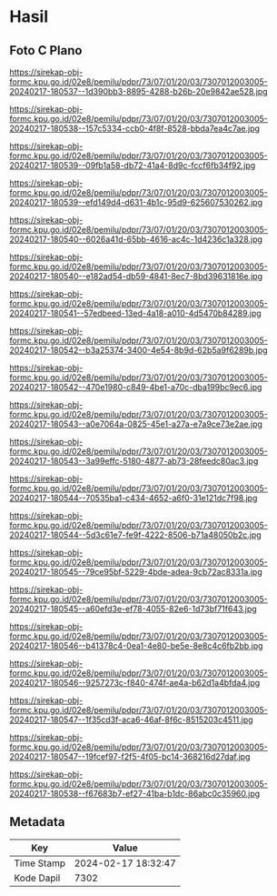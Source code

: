 # Hasil

## Foto C Plano

https://sirekap-obj-formc.kpu.go.id/02e8/pemilu/pdpr/73/07/01/20/03/7307012003005-20240217-180537--1d390bb3-8895-4288-b26b-20e9842ae528.jpg

https://sirekap-obj-formc.kpu.go.id/02e8/pemilu/pdpr/73/07/01/20/03/7307012003005-20240217-180538--157c5334-ccb0-4f8f-8528-bbda7ea4c7ae.jpg

https://sirekap-obj-formc.kpu.go.id/02e8/pemilu/pdpr/73/07/01/20/03/7307012003005-20240217-180539--09fb1a58-db72-41a4-8d9c-fccf6fb34f92.jpg

https://sirekap-obj-formc.kpu.go.id/02e8/pemilu/pdpr/73/07/01/20/03/7307012003005-20240217-180539--efd149d4-d631-4b1c-95d9-625607530262.jpg

https://sirekap-obj-formc.kpu.go.id/02e8/pemilu/pdpr/73/07/01/20/03/7307012003005-20240217-180540--6026a41d-65bb-4616-ac4c-1d4236c1a328.jpg

https://sirekap-obj-formc.kpu.go.id/02e8/pemilu/pdpr/73/07/01/20/03/7307012003005-20240217-180540--e182ad54-db59-4841-8ec7-8bd39631816e.jpg

https://sirekap-obj-formc.kpu.go.id/02e8/pemilu/pdpr/73/07/01/20/03/7307012003005-20240217-180541--57edbeed-13ed-4a18-a010-4d5470b84289.jpg

https://sirekap-obj-formc.kpu.go.id/02e8/pemilu/pdpr/73/07/01/20/03/7307012003005-20240217-180542--b3a25374-3400-4e54-8b9d-62b5a9f6289b.jpg

https://sirekap-obj-formc.kpu.go.id/02e8/pemilu/pdpr/73/07/01/20/03/7307012003005-20240217-180542--470e1980-c849-4be1-a70c-dba199bc9ec6.jpg

https://sirekap-obj-formc.kpu.go.id/02e8/pemilu/pdpr/73/07/01/20/03/7307012003005-20240217-180543--a0e7064a-0825-45e1-a27a-e7a9ce73e2ae.jpg

https://sirekap-obj-formc.kpu.go.id/02e8/pemilu/pdpr/73/07/01/20/03/7307012003005-20240217-180543--3a99effc-5180-4877-ab73-28feedc80ac3.jpg

https://sirekap-obj-formc.kpu.go.id/02e8/pemilu/pdpr/73/07/01/20/03/7307012003005-20240217-180544--70535ba1-c434-4652-a6f0-31e121dc7f98.jpg

https://sirekap-obj-formc.kpu.go.id/02e8/pemilu/pdpr/73/07/01/20/03/7307012003005-20240217-180544--5d3c61e7-fe9f-4222-8506-b71a48050b2c.jpg

https://sirekap-obj-formc.kpu.go.id/02e8/pemilu/pdpr/73/07/01/20/03/7307012003005-20240217-180545--79ce95bf-5229-4bde-adea-9cb72ac8331a.jpg

https://sirekap-obj-formc.kpu.go.id/02e8/pemilu/pdpr/73/07/01/20/03/7307012003005-20240217-180545--a60efd3e-ef78-4055-82e6-1d73bf71f643.jpg

https://sirekap-obj-formc.kpu.go.id/02e8/pemilu/pdpr/73/07/01/20/03/7307012003005-20240217-180546--b41378c4-0ea1-4e80-be5e-8e8c4c6fb2bb.jpg

https://sirekap-obj-formc.kpu.go.id/02e8/pemilu/pdpr/73/07/01/20/03/7307012003005-20240217-180546--9257273c-f840-474f-ae4a-b62d1a4bfda4.jpg

https://sirekap-obj-formc.kpu.go.id/02e8/pemilu/pdpr/73/07/01/20/03/7307012003005-20240217-180547--1f35cd3f-aca6-46af-8f6c-8515203c4511.jpg

https://sirekap-obj-formc.kpu.go.id/02e8/pemilu/pdpr/73/07/01/20/03/7307012003005-20240217-180547--19fcef97-f2f5-4f05-bc14-368216d27daf.jpg

https://sirekap-obj-formc.kpu.go.id/02e8/pemilu/pdpr/73/07/01/20/03/7307012003005-20240217-180538--f67683b7-ef27-41ba-b1dc-86abc0c35960.jpg


## Metadata

| Key        | Value               |
| ---------- | ------------------- |
| Time Stamp | 2024-02-17 18:32:47 |
| Kode Dapil | 7302                |



